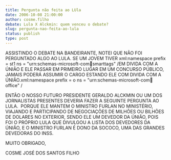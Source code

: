 ```yaml
---
title: Pergunta não feita ao LUla
date: 2006-10-08 21:00:00
author: cosme.filho
debate: Lula X Alckmin: quem venceu o debate?
slug: pergunta-nao-feita-ao-lula
status: publish 
type: post
---
```


ASSISTINDO O DEBATE NA BANDEIRANTE, NOTEI QUE NÃO FOI PERGUNTADO ALGO AO LULA. SE UM JOVEM TIVER xml:namespace prefix = st1 ns = "urn:schemas-microsoft-com:office:smarttags" /EM DIVIDA COM A ÚNIÃO E ELE PASSAR EM PRIMEIRO LUGAR EM UM CONCURSO PÚBLICO, JAMAIS PODERÁ ASSUMIR O CARGO ESTANDO ELE COM DIVIDA COM A ÚNIÃO.xml:namespace prefix = o ns = "urn:schemas-microsoft-com:office:office" /


ENTÃO O NOSSO FUTURO PRESIDENTE GERALDO ALCKMIN OU UM DOS JORNALISTAS PRESENTES DEVERIA FAZER A SEGUINTE PERGUNTA AO LULA.  PORQUE ELE MANTEM O MINISTRO FURLAN NO MINISTÉRIO, VIAJANDO E PARTICIPANDO DE NEGOCIAÇÕES DE MILHÕES OU BILHÕES DE DOLARES NO EXTERIOR, SENDO ELE UM DEVEDOR DA ÚNIÃO, POIS FOI O PRÓPRIO LULA QUE DIVULGOU A LISTA DOS DEVEDORES DA ÚNIÃO, E O MINISTRO FURLAN É DONO DA SOCOCO, UMA DAS GRANDES DEVEDORAS DO INSS.


MUITO OBRIGADO,


COSME JOSÉ DOS SANTOS FILHO


